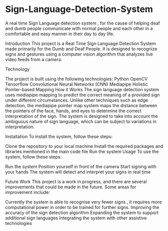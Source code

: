 # Sign-Language-Detection-System
A real time Sign Language detection system , for the cause of helping deaf and dumb people communicate with normal people and each other in a comfortable and easy manner in their day to day life.


Introduction
This project is a Real Time Sign Language Detection System made primarily for the Dumb and Deaf People. It is designed to recognize signs and gestures using a computer vision algorithm that analyzes live video feeds from a camera.


Technology

The project is built using the following technologies:
Python
OpenCV
Tensorflow
Convolutional Neural Networks (CNN)
Mediapipe Holistic Pointer-based Mapping
How it Works
The sign language detection system uses mediapipe mapping to predict the correct meaning of a provided sign under different circumstances. Unlike other techniques such as edge detection, the mediapipe pointer map system maps the distance between the pointers of the face, hands, and eyes to determine the correct interpretation of the sign. The system is designed to take into account the ambiguous nature of sign language, which can be subject to variations in interpretation.


Installation
To install the system, follow these steps:

Clone the repository to your local machine
Install the required packages and libraries mentioned in the main code file
Run the system
Usage
To use the system, follow these steps:


Run the system
Position yourself in front of the camera
Start signing with your hands
The system will detect and interpret your signs in real time


Future Work
This project is a work in progress, and there are several improvements that could be made in the future. Some areas for improvement include:

Currently the system is able to recognise very fewer signs , it requires more computational power in order to be trained for further signs.
Improving the accuracy of the sign detection algorithm
Expanding the system to support additional sign languages
Integrating the system with other assistive technologies

